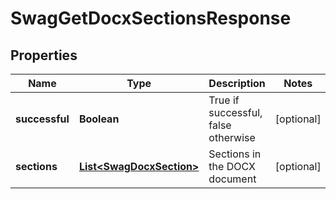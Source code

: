 
# SwagGetDocxSectionsResponse

## Properties
Name | Type | Description | Notes
------------ | ------------- | ------------- | -------------
**successful** | **Boolean** | True if successful, false otherwise |  [optional]
**sections** | [**List&lt;SwagDocxSection&gt;**](SwagDocxSection.md) | Sections in the DOCX document |  [optional]



